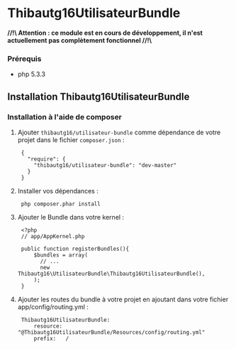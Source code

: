 # Thibautg16UtilisateurBundle

**//!\\ Attention : ce module est en cours de développement, il n'est actuellement pas complètement fonctionnel //!\\**

### Prérequis
- php 5.3.3

## Installation Thibautg16UtilisateurBundle
### Installation à l'aide de composer

1. Ajouter ``thibautg16/utilisateur-bundle`` comme dépendance de votre projet dans le fichier ``composer.json`` :

        {
          "require": {
            "thibautg16/utilisateur-bundle": "dev-master"
          }
        }

3. Installer vos dépendances :

        php composer.phar install

4. Ajouter le Bundle dans votre kernel :

        <?php
        // app/AppKernel.php
        
        public function registerBundles(){
            $bundles = array(
              // ...
              new Thibautg16\UtilisateurBundle\Thibautg16UtilisateurBundle(),
            );
        }

5. Ajouter les routes du bundle à votre projet en ajoutant dans votre fichier app/config/routing.yml :

        Thibautg16UtilisateurBundle:
            resource: "@Thibautg16UtilisateurBundle/Resources/config/routing.yml"
            prefix:   /